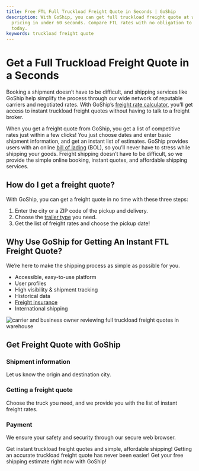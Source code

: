 ```yaml
---
title: Free FTL Full Truckload Freight Quote in Seconds | GoShip
description: With GoShip, you can get full truckload freight quote at wholesale
  pricing in under 60 seconds. Compare FTL rates with no obligation to buy
  today.
keywords: truckload freight quote
---
```

# Get a Full Truckload Freight Quote in a Seconds

Booking a shipment doesn’t have to be difficult, and shipping services like GoShip help simplify the process through our wide network of reputable carriers and negotiated rates. With GoShip’s [freight rate calculator](https://beta.goship.com), you’ll get access to instant truckload freight quotes without having to talk to a freight broker.

When you get a freight quote from GoShip, you get a list of competitive rates just within a few clicks! You just choose dates and enter basic shipment information, and get an instant list of estimates. GoShip provides users with an online [bill of lading](https://www.fedex.com/en-us/shipping/freight/bill-of-lading.html) (BOL), so you’ll never have to stress while shipping your goods. Freight shipping doesn’t have to be difficult, so we provide the simple online booking, instant quotes, and affordable shipping services.

## How do I get a freight quote?

With GoShip, you can get a freight quote in no time with these three steps:

1. Enter the city or a ZIP code of the pickup and delivery.
2. Choose the [trailer type](https://haletrailer.com/blog/types-of-semi-trailer-axles-2/) you need.
3. Get the list of freight rates and choose the pickup date!

## Why Use GoShip for Getting An Instant FTL Freight Quote?

We’re here to make the shipping process as simple as possible for you.

* Accessible, easy-to-use platform
* User profiles
* High visibility & shipment tracking
* Historical data
* [Freight insurance](/shipping-services/freight-insurance)
* International shipping

![carrier and business owner reviewing full truckload freight quotes in warehouse](images/reviewing-ftl-quotes.jpg "Getting full truckload freight quotes")

## Get Freight Quote with GoShip

### Shipment information

Let us know the origin and destination city.

### Getting a freight quote

Choose the truck you need, and we provide you with the list of instant freight rates.

### Payment

We ensure your safety and security through our secure web browser.

Get instant truckload freight quotes and simple, affordable shipping!
Getting an accurate truckload freight quote has never been easier! Get your free shipping estimate right now with GoShip!